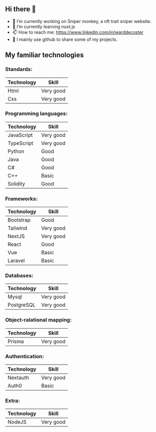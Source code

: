 ## Hi there 👋

- 🔭 I’m currently working on Sniper monkey, a nft trait sniper website.
- 🌱 I’m currently learning nuxt.js
- 📫 How to reach me: https://www.linkedin.com/in/warddecoster
- 🤝 I mainly use github to share some of my projects.

## My familiar technologies
### Standards:
| Technology  | Skill |
| ------------- | ------------- |
| Html  | Very good  |
| Css  | Very good  |

### Programming languages:
| Technology  | Skill |
| ------------- | ------------- |
| JavaScript  | Very good  |
| TypeScript  | Very good  |
| Python  | Good  |
| Java  | Good  |
| C#  | Good  |
| C++  | Basic |
| Solidity | Good  |

### Frameworks:
| Technology  | Skill |
| ------------- | ------------- |
| Bootstrap  | Good  |
| Tailwind  | Very good  |
| NextJS  | Very good  |
| React  | Good  |
| Vue  | Basic  |
| Laravel  | Basic  |

### Databases: 
| Technology  | Skill |
| ------------- | ------------- |
| Mysql  | Very good  |
| PostgreSQL  | Very good  |

### Object-ralational mapping:
| Technology  | Skill |
| ------------- | ------------- |
| Prisma  | Very good  |

### Authentication:
| Technology  | Skill |
| ------------- | ------------- |
| Nextauth  | Very good  |
| Auth0  | Basic  |

### Extra:
| Technology  | Skill |
| ------------- | ------------- |
| NodeJS  | Very good  |
